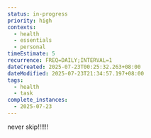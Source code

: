 ```yaml
---
status: in-progress
priority: high
contexts:
  - health
  - essentials
  - personal
timeEstimate: 5
recurrence: FREQ=DAILY;INTERVAL=1
dateCreated: 2025-07-23T00:25:32.263+08:00
dateModified: 2025-07-23T21:34:57.197+08:00
tags:
  - health
  - task
complete_instances:
  - 2025-07-23
---
```


never skip!!!!!!

